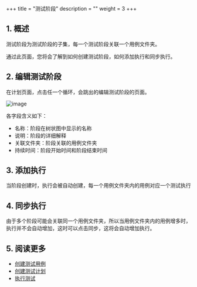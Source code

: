 +++
title = "测试阶段"
description = ""
weight = 3
+++

## 1. 概述

测试阶段为测试阶段的子集，每一个测试阶段关联一个用例文件夹。

通过此页面，您将会了解到如何创建测试阶段，如何添加执行和同步执行。

## 2. 编辑测试阶段

在计划页面，点击任一个循环，会跳出的编辑测试阶段的页面。

![image](/docs/user-guide/test/plan/image/TestPlan-04.png)

各字段含义如下：
- 名称：阶段在树状图中显示的名称
- 说明：阶段的详细解释
- 关联文件夹：阶段关联的用例文件夹
- 持续时间：阶段开始时间和阶段结束时间 

## 3. 添加执行

当阶段创建时，执行会被自动创建，每一个用例文件夹内的用例对应一个测试执行

## 4. 同步执行

由于多个阶段可能会关联同一个用例文件夹，所以当用例文件夹内的用例增多时，执行并不会自动增加，这时可以点击同步，这将会自动增加执行。

## 5. 阅读更多

- [创建测试用例](../create)
- [创建测试计划](../)
- [执行测试](../../execution/whatis)